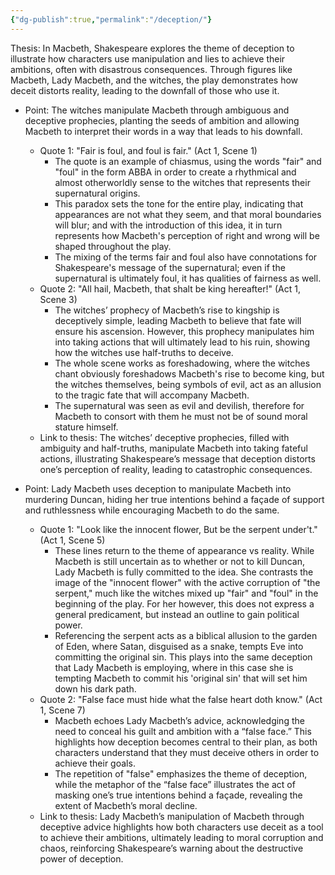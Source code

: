 ```yaml
---
{"dg-publish":true,"permalink":"/deception/"}
---
```


Thesis:
In Macbeth, Shakespeare explores the theme of deception to illustrate how characters use manipulation and lies to achieve their ambitions, often with disastrous consequences. Through figures like Macbeth, Lady Macbeth, and the witches, the play demonstrates how deceit distorts reality, leading to the downfall of those who use it.

- Point: The witches manipulate Macbeth through ambiguous and deceptive prophecies, planting the seeds of ambition and allowing Macbeth to interpret their words in a way that leads to his downfall.
	- Quote 1: "Fair is foul, and foul is fair." (Act 1, Scene 1)
		- The quote is an example of chiasmus, using the words "fair" and "foul" in the form ABBA in order to create a rhythmical and almost otherworldly sense to the witches that represents their supernatural origins.
		- This paradox sets the tone for the entire play, indicating that appearances are not what they seem, and that moral boundaries will blur; and with the introduction of this idea, it in turn represents how Macbeth's perception of right and wrong will be shaped throughout the play.
		- The mixing of the terms fair and foul also have connotations for Shakespeare's message of the supernatural; even if the supernatural is ultimately foul, it has qualities of fairness as well.
	- Quote 2: "All hail, Macbeth, that shalt be king hereafter!" (Act 1, Scene 3)
		- The witches’ prophecy of Macbeth’s rise to kingship is deceptively simple, leading Macbeth to believe that fate will ensure his ascension. However, this prophecy manipulates him into taking actions that will ultimately lead to his ruin, showing how the witches use half-truths to deceive.
		- The whole scene works as foreshadowing, where the witches chant obviously foreshadows Macbeth's rise to become king, but the witches themselves, being symbols of evil, act as an allusion to the tragic fate that will accompany Macbeth.
		- The supernatural was seen as evil and devilish, therefore for Macbeth to consort with them he must not be of sound moral stature himself.
	- Link to thesis: The witches’ deceptive prophecies, filled with ambiguity and half-truths, manipulate Macbeth into taking fateful actions, illustrating Shakespeare’s message that deception distorts one’s perception of reality, leading to catastrophic consequences.

- Point: Lady Macbeth uses deception to manipulate Macbeth into murdering Duncan, hiding her true intentions behind a façade of support and ruthlessness while encouraging Macbeth to do the same.
	- Quote 1: "Look like the innocent flower, But be the serpent under't." (Act 1, Scene 5)
		- These lines return to the theme of appearance vs reality. While Macbeth is still uncertain as to whether or not to kill Duncan, Lady Macbeth is fully committed to the idea. She contrasts the image of the "innocent flower" with the active corruption of "the serpent," much like the witches mixed up "fair" and "foul" in the beginning of the play. For her however, this does not express a general predicament, but instead an outline to gain political power.
		- Referencing the serpent acts as a biblical allusion to the garden of Eden, where Satan, disguised as a snake, tempts Eve into committing the original sin. This plays into the same deception that Lady Macbeth is employing, where in this case she is tempting Macbeth to commit his 'original sin' that will set him down his dark path.
	- Quote 2: "False face must hide what the false heart doth know." (Act 1, Scene 7)
		- Macbeth echoes Lady Macbeth’s advice, acknowledging the need to conceal his guilt and ambition with a “false face.” This highlights how deception becomes central to their plan, as both characters understand that they must deceive others in order to achieve their goals.
		- The repetition of "false" emphasizes the theme of deception, while the metaphor of the “false face” illustrates the act of masking one’s true intentions behind a façade, revealing the extent of Macbeth’s moral decline.
	- Link to thesis: Lady Macbeth’s manipulation of Macbeth through deceptive advice highlights how both characters use deceit as a tool to achieve their ambitions, ultimately leading to moral corruption and chaos, reinforcing Shakespeare’s warning about the destructive power of deception.